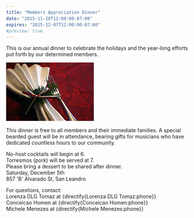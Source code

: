 ```yaml
---
title: "Members Appreciation Dinner"
date: "2015-11-20T12:00:00-07:00"
expires: "2015-12-07T12:00:00-07:00"
#preview: true
---
```


This is our annual dinner to celebrate the holidays and the year-long efforts put forth by our determined members.

![Table setting](337869291_ccc1b8ba87_m.jpg "More photos by Justin Russell at http://www.flickr.com/photos/nightthree/")

This dinner is free to all members and their immediate families. A special bearded guest will be in attendance, bearing gifts for musicians who have dedicated countless hours to our community.

No-host cocktails will begin at 6.<br>
Torresmos (pork) will be served at 7.<br>
Please bring a dessert to be shared after dinner.<br>
Saturday, December 5th<br>
857 'B' Alvarado St, San Leandro

For questions, contact:<br>
Lorenza DLG Tomaz at {directify{Lorenza DLG Tomaz:phone}}<br>
Conceicao Homen at {directify{Conceicao Homen:phone}}<br>
Michele Menezes at {directify{Michele Menezes:phone}}
